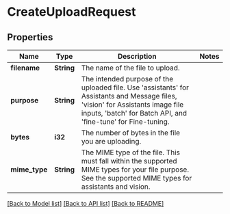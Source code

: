 # CreateUploadRequest

## Properties

Name | Type | Description | Notes
------------ | ------------- | ------------- | -------------
**filename** | **String** | The name of the file to upload. | 
**purpose** | **String** | The intended purpose of the uploaded file.  Use 'assistants' for Assistants and Message files, 'vision' for Assistants image file inputs, 'batch' for Batch API, and 'fine-tune' for Fine-tuning. | 
**bytes** | **i32** | The number of bytes in the file you are uploading. | 
**mime_type** | **String** | The MIME type of the file.  This must fall within the supported MIME types for your file purpose. See the supported MIME types for assistants and vision. | 

[[Back to Model list]](../README.md#documentation-for-models) [[Back to API list]](../README.md#documentation-for-api-endpoints) [[Back to README]](../README.md)


